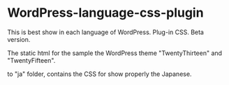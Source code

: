# WordPress-language-css-plugin
This is best show in each language of WordPress. Plug-in CSS. 
Beta version.

The static html for the sample the WordPress theme "TwentyThirteen" and "TwentyFifteen".

to "ja" folder, contains the CSS for show properly the Japanese.
